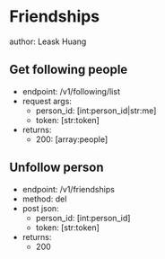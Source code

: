 # Friendships

author: Leask Huang

## Get following people
* endpoint: /v1/following/list
* request args:
    - person_id: [int:person_id|str:me]
    - token: [str:token]
* returns:
    - 200: [array:people]


## Unfollow person
* endpoint: /v1/friendships
* method: del
* post json:
    - person_id: [int:person_id]
    - token: [str:token]
* returns:
    - 200
